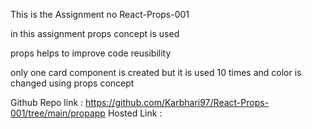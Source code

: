 This is the Assignment no React-Props-001

in this assignment props concept is used

props helps to improve code reusibility 

only one card component is created but it is used 10 times and color is changed using props concept

Github Repo link : https://github.com/Karbhari97/React-Props-001/tree/main/propapp
Hosted Link : 
